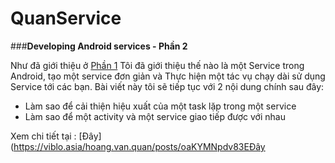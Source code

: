 # QuanService
###**Developing Android services - Phần 2**

Như đã giới thiệu ở  [Phần 1](https://viblo.asia/hoang.van.quan/posts/al5XRBXVGqPe)
Tôi đã giới thiệu thế nào là một Service trong Android, tạo một service đơn giản  và Thực hiện một tác vụ chạy dài sử dụng Service tới các  bạn. Bài viết này tôi sẽ tiếp tục với 2 nội dung chính sau  đây:

* Làm sao để cải thiện hiệu xuất của một task lặp trong một service
* Làm sao để một activity và một service giao tiếp được với nhau

Xem chi tiết tại :  [Đây](https://viblo.asia/hoang.van.quan/posts/oaKYMNpdv83EĐây
